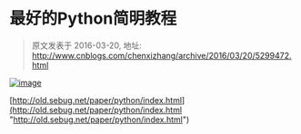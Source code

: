 # 最好的Python简明教程 
> 原文发表于 2016-03-20, 地址: http://www.cnblogs.com/chenxizhang/archive/2016/03/20/5299472.html 


[![image](http://images2015.cnblogs.com/blog/9072/201603/9072-20160320202118959-283075757.png "image")](http://images2015.cnblogs.com/blog/9072/201603/9072-20160320201657724-1270871814.png)

 [http://old.sebug.net/paper/python/index.html](http://old.sebug.net/paper/python/index.html "http://old.sebug.net/paper/python/index.html")

